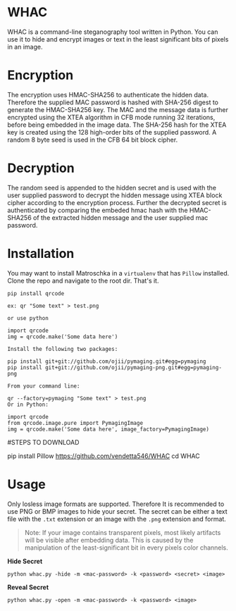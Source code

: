 # WHAC
WHAC is a command-line steganography tool written in Python. You can use it to hide and encrypt images or text in the least significant bits of pixels in an image.

# Encryption
The encryption uses HMAC-SHA256 to authenticate the hidden data. Therefore the supplied MAC password is hashed with SHA-256 digest to generate the HMAC-SHA256 key. 
The MAC and the message data is further encrypted using the XTEA algorithm in CFB mode running 32 iterations, before being embedded in the image data. The SHA-256 hash for the XTEA key is created using the 128 high-order bits of the supplied password. A random 8 byte seed is used in the CFB 64 bit block cipher.

# Decryption
The random seed is appended to the hidden secret and is used with the user supplied password to decrypt the hidden message using XTEA block cipher according to the encryption process. Further the decrypted secret is authenticated by comparing the embeded hmac hash with the HMAC-SHA256 of the extracted hidden message and the user supplied mac password.

# Installation
You may want to install Matroschka in a `virtualenv` that has `Pillow` installed. Clone the repo and navigate to the root dir. That's it.



```
pip install qrcode

ex: qr "Some text" > test.png

or use python

import qrcode
img = qrcode.make('Some data here')

Install the following two packages:

pip install git+git://github.com/ojii/pymaging.git#egg=pymaging
pip install git+git://github.com/ojii/pymaging-png.git#egg=pymaging-png

From your command line:

qr --factory=pymaging "Some text" > test.png
Or in Python:

import qrcode
from qrcode.image.pure import PymagingImage
img = qrcode.make('Some data here', image_factory=PymagingImage)
```
#STEPS TO DOWNLOAD

pip install Pillow
https://github.com/vendetta546/WHAC
cd WHAC

# Usage
Only losless image formats are supported. Therefore It is recommended to use PNG or BMP images to hide your secret. The secret can be either a text file with the `.txt` extension or an image with the `.png` extension and format. 

> Note: If your image contains transparent pixels, most likely artifacts will be visible after embedding data. This is caused by the manipulation of the least-significant bit in every pixels color channels.

**Hide Secret**

```
python whac.py -hide -m <mac-password> -k <password> <secret> <image>
```

**Reveal Secret**

``` 
python whac.py -open -m <mac-password> -k <password> <image>
```

